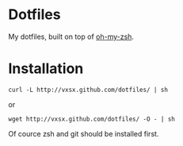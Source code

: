 Dotfiles
========

My dotfiles, built on top of [oh-my-zsh](https://github.com/robbyrussell/oh-my-zsh).

Installation
============
```
curl -L http://vxsx.github.com/dotfiles/ | sh
```
or
```
wget http://vxsx.github.com/dotfiles/ -O - | sh
```

Of cource zsh and git should be installed first.
